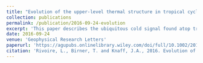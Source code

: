 ```yaml
---
title: "Evolution of the upper‐level thermal structure in tropical cyclones"
collection: publications
permalink: /publication/2016-09-24-evolution
excerpt: 'This paper describes the ubiquitous cold signal found atop tropical cyclones'
date: 2016-09-24
venue: 'Geophysical Research Letters'
paperurl: 'https://agupubs.onlinelibrary.wiley.com/doi/full/10.1002/2016GL070622'
citation: 'Rivoire, L., Birner, T. and Knaff, J.A., 2016. Evolution of the upper‐level thermal structure in tropical cyclones. Geophysical Research Letters, 43(19), pp.10-530.'
---
```

